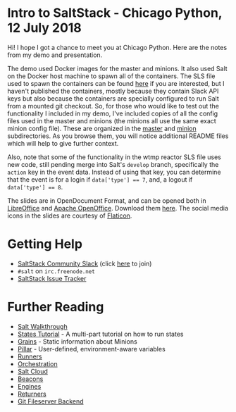 # Intro to SaltStack - Chicago Python, 12 July 2018

Hi! I hope I got a chance to meet you at Chicago Python. Here are the notes
from my demo and presentation.

The demo used Docker images for the master and minions. It also used Salt on
the Docker host machine to spawn all of the containers. The SLS file used to
spawn the containers can be found
[here](https://github.com/terminalmage/talks/tree/master/2018-07-chipy/chipy.sls)
if you are interested, but I haven't published the containers, mostly because
they contain Slack API keys but also because the containers are specially
configured to run Salt from a mounted git checkout. So, for those who would
like to test out the functionality I included in my demo, I've included copies
of all the config files used in the master and minions (the minions all use the
same exact minion config file). These are organized in the
[master](https://github.com/terminalmage/talks/tree/master/2018-07-chipy/master)
and
[minion](https://github.com/terminalmage/talks/tree/master/2018-07-chipy/minion/etc/salt)
subdirectories. As you browse them, you will notice additional README files
which will help to give further context.

Also, note that some of the functionality in the wtmp reactor SLS file uses new
code, still pending merge into Salt's `develop` branch, specifically the
`action` key in the event data. Instead of using that key, you can determine
that the event is for a login if `data['type'] == 7`, and, a logout if
`data['type'] == 8`.

The slides are in OpenDocument Format, and can be opened both in
[LibreOffice](https://www.libreoffice.org/) and [Apache
OpenOffice](https://www.openoffice.org/). Download them
[here](https://github.com/terminalmage/talks/tree/master/2018-07-chipy/ChiPy.odp).
The social media icons in the slides are courtesy of
[Flaticon](https://www.flaticon.com/).

# Getting Help

- [SaltStack Community Slack](https://saltstackcommunity.slack.com/messages) (click [here](http://saltstackcommunity.herokuapp.com/) to join)
- `#salt` on `irc.freenode.net`
- [SaltStack Issue Tracker](https://github.com/saltstack/salt/issues)

# Further Reading

- [Salt Walkthrough](https://docs.saltstack.com/en/latest/topics/tutorials/walkthrough.html#tutorial-salt-walk-through)
- [States Tutorial](https://docs.saltstack.com/en/latest/topics/tutorials/states_pt1.html) - A multi-part tutorial on how to run states
- [Grains](https://docs.saltstack.com/en/latest/topics/grains/) - Static information about Minions
- [Pillar](https://docs.saltstack.com/en/latest/topics/tutorials/pillar.html) - User-defined, environment-aware variables
- [Runners](https://docs.saltstack.com/en/latest/ref/runners/)
- [Orchestration](https://docs.saltstack.com/en/latest/topics/orchestrate/orchestrate_runner.html)
- [Salt Cloud](https://docs.saltstack.com/en/latest/topics/cloud/)
- [Beacons](https://docs.saltstack.com/en/latest/topics/beacons/)
- [Engines](https://docs.saltstack.com/en/latest/topics/engines/index.html)
- [Returners](https://docs.saltstack.com/en/latest/ref/returners/)
- [Git Fileserver Backend](https://docs.saltstack.com/en/latest/topics/tutorials/gitfs.html)

